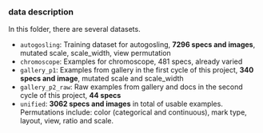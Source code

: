 ### data description

In this folder, there are several datasets.

- `autogosling`: Training dataset for autogosling, **7296 specs and images**, mutated scale, scale_width, view permutation
- `chromoscope`: Examples for chromoscope, 481 specs, already varied
- `gallery_p1`: Examples from gallery in the first cycle of this project, **340 specs and image**, mutated scale and scale_width
- `gallery_p2_raw`: Raw examples from gallery and docs in the second cycle of this project, **44 specs**
- `unified`: **3062 specs and images** in total of usable examples. Permutations include: color (categorical and continuous), mark type, layout, view, ratio and scale.